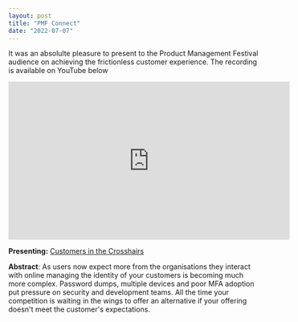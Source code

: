 ```yaml
---
layout: post
title: "PMF Connect"
date: "2022-07-07"
---
```


It was an absolulte pleasure to present to the Product Management Festival audience on achieving the frictionless customer experience. The recording is available on YouTube below
<div class="video-wrap">
    <div class="video-container">
        <iframe width="560" height="315" src="https://www.youtube.com/embed/wqVjO-h53BI" title="YouTube video player" frameborder="0" allow="accelerometer; autoplay; clipboard-write; encrypted-media; gyroscope; picture-in-picture" allowfullscreen></iframe>
    </div>
</div>


**Presenting:** [Customers in the Crosshairs](https://speakerdeck.com/andymarch/customers-in-the-crosshairs)

**Abstract**: As users now expect more from the organisations they interact with online managing the identity of your customers is becoming much more complex. Password dumps, multiple devices and poor MFA adoption put pressure on security and development teams. All the time your competition is waiting in the wings to offer an alternative if your offering doesn't meet the customer's expectations.
